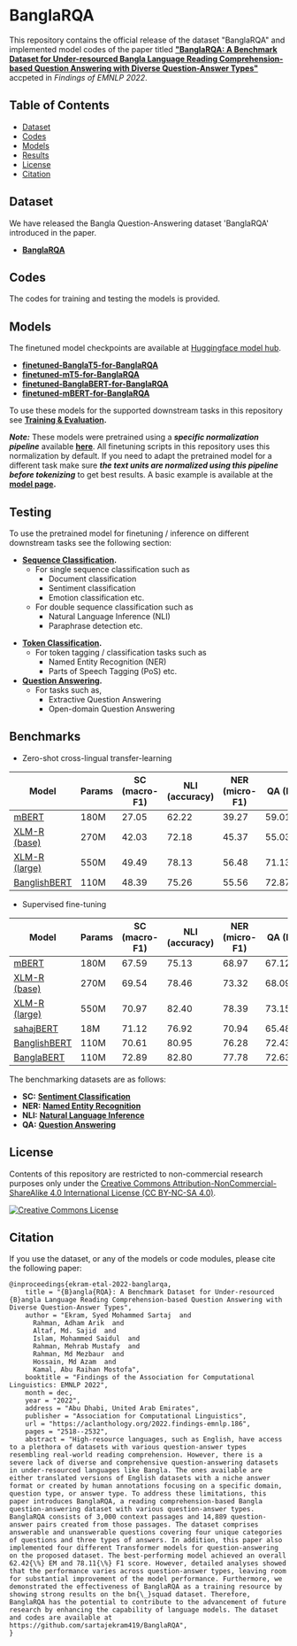 # BanglaRQA

This repository contains the official release of the dataset "BanglaRQA" and implemented model codes of the paper titled [**"BanglaRQA: A Benchmark Dataset for Under-resourced Bangla Language Reading Comprehension-based Question Answering with Diverse Question-Answer Types"**](https://aclanthology.org/2022.findings-emnlp.186) accpeted in *Findings of EMNLP 2022*.


## Table of Contents

- [Dataset](#dataset)
- [Codes](#codes)
- [Models](#models)
- [Results](#results)
- [License](#license)
- [Citation](#citation)

## Dataset

We have released the Bangla Question-Answering dataset 'BanglaRQA' introduced in the paper.
- [**BanglaRQA**](https://huggingface.co/datasets//)

## Codes

The codes for training and testing the models is provided.

## Models

The finetuned model checkpoints are available at [Huggingface model hub](https://huggingface.co/amaderaccount).

- [**finetuned-BanglaT5-for-BanglaRQA**](https://huggingface.co/csebuetnlp/amadermodel)
- [**finetuned-mT5-for-BanglaRQA**](https://huggingface.co/csebuetnlp/amadermodel)
- [**finetuned-BanglaBERT-for-BanglaRQA**](https://huggingface.co/csebuetnlp/amadermodel)
- [**finetuned-mBERT-for-BanglaRQA**](https://huggingface.co/csebuetnlp/amadermodel)
  
To use these models for the supported downstream tasks in this repository see **[Training & Evaluation](#training--evaluation).**

***Note:*** These models were pretrained using a ***specific normalization pipeline*** available **[here](https://github.com/csebuetnlp/normalizer)**. All finetuning scripts in this repository uses this normalization by default. If you need to adapt the pretrained model for a different task make sure ***the text units are normalized using this pipeline before tokenizing*** to get best results. A basic example is available at the **[model page](https://huggingface.co/csebuetnlp/banglabert).**



## Testing

To use the pretrained model for finetuning / inference on different downstream tasks see the following section:

* **[Sequence Classification](sequence_classification/).**
  - For single sequence classification such as
    - Document classification
    - Sentiment classification
    - Emotion classification etc.
  - For double sequence classification such as 
    - Natural Language Inference (NLI)
    - Paraphrase detection etc.
- **[Token Classification](token_classification/).**
  - For token tagging / classification tasks such as
    - Named Entity Recognition (NER)
    - Parts of Speech Tagging (PoS) etc.
- **[Question Answering](question_answering/).**
    - For tasks such as,
      - Extractive Question Answering
      - Open-domain Question Answering


## Benchmarks
 
* Zero-shot cross-lingual transfer-learning

|     Model          |   Params   |     SC (macro-F1)     |      NLI (accuracy)     |    NER  (micro-F1)   |   QA (EM/F1)   |   BangLUE score |
|----------------|-----------|-----------|-----------|-----------|-----------|-----------|
|[mBERT](https://huggingface.co/bert-base-multilingual-cased) | 180M  | 27.05 | 62.22 | 39.27 | 59.01/64.18 |  50.35 |
|[XLM-R (base)](https://huggingface.co/xlm-roberta-base) |  270M   | 42.03 | 72.18 | 45.37 | 55.03/61.83 |  55.29 |
|[XLM-R (large)](https://huggingface.co/xlm-roberta-large) | 550M  | 49.49 | 78.13 | 56.48 | 71.13/77.70 |  66.59 |
|[BanglishBERT](https://huggingface.co/csebuetnlp/banglishbert) | 110M | 48.39 | 75.26 | 55.56 | 72.87/78.63 | 66.14 |

* Supervised fine-tuning

|     Model          |   Params   |     SC (macro-F1)     |      NLI (accuracy)     |    NER  (micro-F1)   |   QA (EM/F1)   |   BangLUE score |
|----------------|-----------|-----------|-----------|-----------|-----------|-----------|
|[mBERT](https://huggingface.co/bert-base-multilingual-cased) | 180M  | 67.59 | 75.13 | 68.97 | 67.12/72.64 | 70.29 |
|[XLM-R (base)](https://huggingface.co/xlm-roberta-base) |  270M   | 69.54 | 78.46 | 73.32 | 68.09/74.27  | 72.82 |        
|[XLM-R (large)](https://huggingface.co/xlm-roberta-large) | 550M  | 70.97 | 82.40 | 78.39 | 73.15/79.06 | 76.79 |
|[sahajBERT](https://huggingface.co/neuropark/sahajBERT) | 18M | 71.12 | 76.92 | 70.94 | 65.48/70.69 | 71.03 |
|[BanglishBERT](https://huggingface.co/csebuetnlp/banglishbert) | 110M | 70.61 | 80.95 | 76.28 | 72.43/78.40 | 75.73 |
|[BanglaBERT](https://huggingface.co/csebuetnlp/banglabert) | 110M | 72.89 | 82.80 | 77.78 | 72.63/79.34 | **77.09** |


The benchmarking datasets are as follows:
* **SC:** **[Sentiment Classification](https://aclanthology.org/2021.findings-emnlp.278)**
* **NER:** **[Named Entity Recognition](https://multiconer.github.io/competition)**
* **NLI:** **[Natural Language Inference](#datasets)**
* **QA:** **[Question Answering](#datasets)**


## License
Contents of this repository are restricted to non-commercial research purposes only under the [Creative Commons Attribution-NonCommercial-ShareAlike 4.0 International License (CC BY-NC-SA 4.0)](https://creativecommons.org/licenses/by-nc-sa/4.0/). 

<a rel="license" href="http://creativecommons.org/licenses/by-nc-sa/4.0/"><img alt="Creative Commons License" style="border-width:0" src="https://i.creativecommons.org/l/by-nc-sa/4.0/88x31.png" /></a>

## Citation
If you use the dataset, or any of the models or code modules, please cite the following paper:
```
@inproceedings{ekram-etal-2022-banglarqa,
    title = "{B}angla{RQA}: A Benchmark Dataset for Under-resourced {B}angla Language Reading Comprehension-based Question Answering with Diverse Question-Answer Types",
    author = "Ekram, Syed Mohammed Sartaj  and
      Rahman, Adham Arik  and
      Altaf, Md. Sajid  and
      Islam, Mohammed Saidul  and
      Rahman, Mehrab Mustafy  and
      Rahman, Md Mezbaur  and
      Hossain, Md Azam  and
      Kamal, Abu Raihan Mostofa",
    booktitle = "Findings of the Association for Computational Linguistics: EMNLP 2022",
    month = dec,
    year = "2022",
    address = "Abu Dhabi, United Arab Emirates",
    publisher = "Association for Computational Linguistics",
    url = "https://aclanthology.org/2022.findings-emnlp.186",
    pages = "2518--2532",
    abstract = "High-resource languages, such as English, have access to a plethora of datasets with various question-answer types resembling real-world reading comprehension. However, there is a severe lack of diverse and comprehensive question-answering datasets in under-resourced languages like Bangla. The ones available are either translated versions of English datasets with a niche answer format or created by human annotations focusing on a specific domain, question type, or answer type. To address these limitations, this paper introduces BanglaRQA, a reading comprehension-based Bangla question-answering dataset with various question-answer types. BanglaRQA consists of 3,000 context passages and 14,889 question-answer pairs created from those passages. The dataset comprises answerable and unanswerable questions covering four unique categories of questions and three types of answers. In addition, this paper also implemented four different Transformer models for question-answering on the proposed dataset. The best-performing model achieved an overall 62.42{\%} EM and 78.11{\%} F1 score. However, detailed analyses showed that the performance varies across question-answer types, leaving room for substantial improvement of the model performance. Furthermore, we demonstrated the effectiveness of BanglaRQA as a training resource by showing strong results on the bn{\_}squad dataset. Therefore, BanglaRQA has the potential to contribute to the advancement of future research by enhancing the capability of language models. The dataset and codes are available at https://github.com/sartajekram419/BanglaRQA",
}


```
